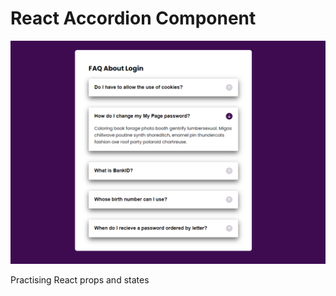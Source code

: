 # React Accordion Component

![React Birthday List Card](/accodion.png)

Practising React props and states
